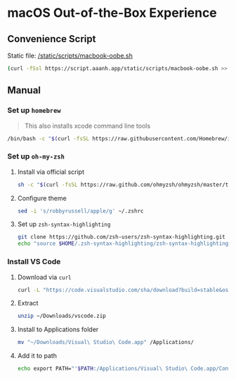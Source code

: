 # macOS Out-of-the-Box Experience

## Convenience Script

Static file: [/static/scripts/macbook-oobe.sh](/static/scripts/macbook-oobe.sh)

```bash
(curl -fSsl https://script.aaanh.app/static/scripts/macbook-oobe.sh >> macbook-oobe.sh && chmod 700 macbook-oobe.sh && bash macbook-oobe.sh && rm macbook-oobe.sh)
```

## Manual

### Set up `homebrew`

> This also installs xcode command line tools

```sh
/bin/bash -c "$(curl -fsSL https://raw.githubusercontent.com/Homebrew/install/HEAD/install.sh)"
```

### Set up `oh-my-zsh`

1. Install via official script

   ```sh
   sh -c "$(curl -fsSL https://raw.github.com/ohmyzsh/ohmyzsh/master/tools/install.sh)"
   ```

2. Configure theme

   ```sh
   sed -i 's/robbyrussell/apple/g' ~/.zshrc
   ```

3. Set up `zsh-syntax-highlighting`

   ```sh
   git clone https://github.com/zsh-users/zsh-syntax-highlighting.git "$HOME/.zsh-syntax-highlighting" --depth 1
   echo "source $HOME/.zsh-syntax-highlighting/zsh-syntax-highlighting.zsh" >> "$HOME/.zshrc"
   ```

### Install VS Code

1. Download via `curl`

   ```sh
   curl -L "https://code.visualstudio.com/sha/download?build=stable&os=darwin-universal" -o ~/Downloads/vscode.zip
   ```

2. Extract

   ```sh
   unzip ~/Downloads/vscode.zip
   ```

3. Install to Applications folder

   ```sh
   mv "~/Downloads/Visual\ Studio\ Code.app" /Applications/
   ```

4. Add it to path

   ```sh
   echo export PATH="'$PATH:/Applications/Visual\ Studio\ Code.app/Contents/Resources/app/bin'" >> ~/.zshrc
   ```
